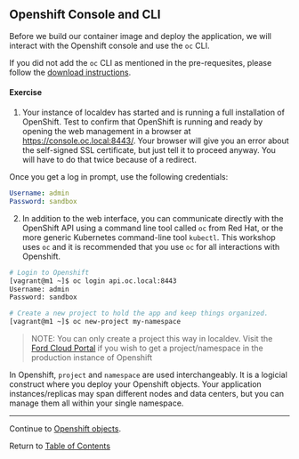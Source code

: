 ## Openshift Console and CLI

Before we build our container image and deploy the application, we will interact with the Openshift console and use the `oc` CLI. 

If you did not add the `oc` CLI as mentioned in the pre-requesites, please follow the [download instructions](). 

#### Exercise

1. Your instance of localdev has started and is running a full installation of OpenShift. Test to confirm that OpenShift is running and ready by opening the web management in a browser at https://console.oc.local:8443/. Your browser will give you an error about the self-signed SSL certificate, but just tell it to proceed anyway. You will have to do that twice because of a redirect.

Once you get a log in prompt, use the following credentials:

```yaml
Username: admin
Password: sandbox
```

2. In addition to the web interface, you can communicate directly with the OpenShift API using a command line tool called `oc` from Red Hat, or the more generic Kubernetes command-line tool `kubectl`. This workshop uses `oc` and it is recommended that you use `oc` for all interactions with Openshift.

```bash
# Login to Openshift
[vagrant@m1 ~]$ oc login api.oc.local:8443
Username: admin
Password: sandbox

# Create a new project to hold the app and keep things organized.
[vagrant@m1 ~]$ oc new-project my-namespace
```

> NOTE: You can only create a project this way in localdev. Visit the [Ford Cloud Portal](https://www.cloudportal.ford.com/openshift) if you wish to get a project/namespace in the production instance of Openshift

In Openshift, `project` and `namespace` are used interchangeably. It is a logicial construct where you deploy your Openshift objects. Your application instances/replicas may span different nodes and data centers, but you can manage them all within your single namespace. 

<!---
If you get an error like, "no such host" or "couldn't resolve host", the issue is likely with the name resolution of `console.oc.local`. The localdev installation runs a local DNS service to provide name resolution for the `oc.local` domain. Sometimes, you will need to wait a bit longer for the DNS service to start, or manually flush your DNS cache with `ipconfig /flushdns` on Windows (or escape the fwd slash in Git Bash like `ipconfig //flushdns`).
-->
---  

Continue to [Openshift objects](./7-objects.md).

Return to [Table of Contents](../README.md#agenda)